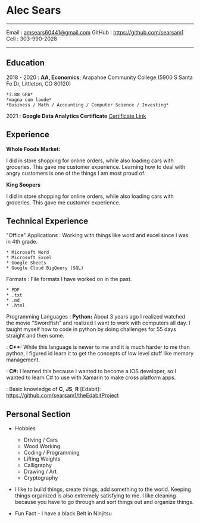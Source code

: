 Alec Sears
============

-------------------     ----------------------------
Email :                amsears60441@gmail.com
GitHub :               https://github.com/searsam1     
Cell :                 303-990-2028
-------------------     ----------------------------

Education  
---------

2018 - 2020
:   **AA, Economics**; Arapahoe Community College (5900 S Santa Fe Dr, Littleton, CO 80120)

    *3.88 GPA*
    *magna cum laude*
    *Business / Math / Accounting / Computer Science / Investing*

2021
:   **Google Data Analytics Certificate** 
    [Certificate Link](https://coursera.org/share/b55593f84714affd3ab98dd70bc57371)

Experience
----------

**Whole Foods Market:**

I did in store shopping for online orders, while also loading 
cars with groceries. This gave me customer experience. Learning how
to deal with angry customers is one of the things I am most proud of. 

**King Soopers**

I did in store shopping for online orders, while also loading 
cars with groceries. This gave me customer experience. 

Technical Experience
--------------------

"Office" Applications 
:   Working with things like word and excel since I was in 4th grade.

    * Microsoft Word
    * Microsoft Excel
    * Google Sheets
    * Google Cloud BigQuery (SQL)

Formats
:   File formats I have worked on in the past.

    * PDF
    * .txt
    * .md
    * .html

Programming Languages
:   **Python:** About 3 years ago I realized watched the movie "Swordfish" 
    and realized I want to work with computers all day. I taught myself 
    how to code in python by doing challenges for 55 days straight 
    and then some.

:   **C++:** While this language is newer to me and it is much harder
    to me than python, I figured id learn it to get the concepts 
    of low level stuff like memory management. 

:   **C#:** I learned this because I wanted to become a IOS developer, 
    so I wanted to learn C# to use with Xamarin to make cross platform apps. 

:   Basic knowledge of **C**, **JS**, **R**
[Edabit]: https://github.com/searsam1/theEdabitProject

Personal Section
----------------------------------------

* Hobbies

     * Driving / Cars
     * Wood Working
     * Coding / Programming
     * Lifting Weights 
     * Calligraphy
     * Drawing / Art
     * Cryptography 

* I like to build things, create things, add something to the world. 
Keeping things organized is also extremely satisfying to me. I like 
cleaning because you have to go through and sort things out and 
organize things.

* Fun Fact - I have a black Belt in Ninjitsu 
